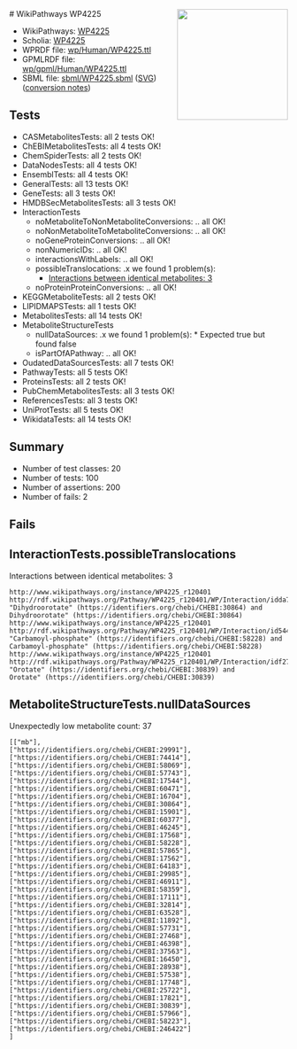 <img style="float: right; width: 200px" src="../logo.png" />
# WikiPathways WP4225

* WikiPathways: [WP4225](https://identifiers.org/wikipathways:WP4225)
* Scholia: [WP4225](https://scholia.toolforge.org/wikipathways/WP4225)
* WPRDF file: [wp/Human/WP4225.ttl](../wp/Human/WP4225.ttl)
* GPMLRDF file: [wp/gpml/Human/WP4225.ttl](../wp/gpml/Human/WP4225.ttl)
* SBML file: [sbml/WP4225.sbml](../sbml/WP4225.sbml) ([SVG](../sbml/WP4225.svg)) ([conversion notes](../sbml/WP4225.txt))

## Tests
* CASMetabolitesTests: all 2 tests OK!
* ChEBIMetabolitesTests: all 4 tests OK!
* ChemSpiderTests: all 2 tests OK!
* DataNodesTests: all 4 tests OK!
* EnsemblTests: all 4 tests OK!
* GeneralTests: all 13 tests OK!
* GeneTests: all 3 tests OK!
* HMDBSecMetabolitesTests: all 3 tests OK!
* InteractionTests
    * noMetaboliteToNonMetaboliteConversions: .. all OK!
    * noNonMetaboliteToMetaboliteConversions: .. all OK!
    * noGeneProteinConversions: .. all OK!
    * nonNumericIDs: .. all OK!
    * interactionsWithLabels: .. all OK!
    * possibleTranslocations: .x we found 1 problem(s):
        * [Interactions between identical metabolites: 3](#d59038c6)
    * noProteinProteinConversions: .. all OK!
* KEGGMetaboliteTests: all 2 tests OK!
* LIPIDMAPSTests: all 1 tests OK!
* MetabolitesTests: all 14 tests OK!
* MetaboliteStructureTests
    * nullDataSources: .x we found 1 problem(s):
            * Expected true but found false
    * isPartOfAPathway: .. all OK!
* OudatedDataSourcesTests: all 7 tests OK!
* PathwayTests: all 5 tests OK!
* ProteinsTests: all 2 tests OK!
* PubChemMetabolitesTests: all 3 tests OK!
* ReferencesTests: all 3 tests OK!
* UniProtTests: all 5 tests OK!
* WikidataTests: all 14 tests OK!


## Summary

* Number of test classes: 20
* Number of tests: 100
* Number of assertions: 200
* Number of fails: 2

## Fails

<a name="d59038c6" />

## InteractionTests.possibleTranslocations

Interactions between identical metabolites: 3
```
http://www.wikipathways.org/instance/WP4225_r120401 http://rdf.wikipathways.org/Pathway/WP4225_r120401/WP/Interaction/idda744d19 "Dihydroorotate" (https://identifiers.org/chebi/CHEBI:30864) and 
Dihydroorotate" (https://identifiers.org/chebi/CHEBI:30864)
http://www.wikipathways.org/instance/WP4225_r120401 http://rdf.wikipathways.org/Pathway/WP4225_r120401/WP/Interaction/id54491615 "Carbamoyl-phosphate" (https://identifiers.org/chebi/CHEBI:58228) and 
Carbamoyl-phosphate" (https://identifiers.org/chebi/CHEBI:58228)
http://www.wikipathways.org/instance/WP4225_r120401 http://rdf.wikipathways.org/Pathway/WP4225_r120401/WP/Interaction/idf276bd73 "Orotate" (https://identifiers.org/chebi/CHEBI:30839) and 
Orotate" (https://identifiers.org/chebi/CHEBI:30839)
```

<a name="919041ce" />

## MetaboliteStructureTests.nullDataSources

Unexpectedly low metabolite count: 37
```
[["mb"],
["https://identifiers.org/chebi/CHEBI:29991"],
["https://identifiers.org/chebi/CHEBI:74414"],
["https://identifiers.org/chebi/CHEBI:58069"],
["https://identifiers.org/chebi/CHEBI:57743"],
["https://identifiers.org/chebi/CHEBI:17544"],
["https://identifiers.org/chebi/CHEBI:60471"],
["https://identifiers.org/chebi/CHEBI:16704"],
["https://identifiers.org/chebi/CHEBI:30864"],
["https://identifiers.org/chebi/CHEBI:15901"],
["https://identifiers.org/chebi/CHEBI:60377"],
["https://identifiers.org/chebi/CHEBI:46245"],
["https://identifiers.org/chebi/CHEBI:17568"],
["https://identifiers.org/chebi/CHEBI:58228"],
["https://identifiers.org/chebi/CHEBI:57865"],
["https://identifiers.org/chebi/CHEBI:17562"],
["https://identifiers.org/chebi/CHEBI:64183"],
["https://identifiers.org/chebi/CHEBI:29985"],
["https://identifiers.org/chebi/CHEBI:46911"],
["https://identifiers.org/chebi/CHEBI:58359"],
["https://identifiers.org/chebi/CHEBI:17111"],
["https://identifiers.org/chebi/CHEBI:32814"],
["https://identifiers.org/chebi/CHEBI:63528"],
["https://identifiers.org/chebi/CHEBI:11892"],
["https://identifiers.org/chebi/CHEBI:57731"],
["https://identifiers.org/chebi/CHEBI:27468"],
["https://identifiers.org/chebi/CHEBI:46398"],
["https://identifiers.org/chebi/CHEBI:37563"],
["https://identifiers.org/chebi/CHEBI:16450"],
["https://identifiers.org/chebi/CHEBI:28938"],
["https://identifiers.org/chebi/CHEBI:57538"],
["https://identifiers.org/chebi/CHEBI:17748"],
["https://identifiers.org/chebi/CHEBI:25722"],
["https://identifiers.org/chebi/CHEBI:17821"],
["https://identifiers.org/chebi/CHEBI:30839"],
["https://identifiers.org/chebi/CHEBI:57966"],
["https://identifiers.org/chebi/CHEBI:58223"],
["https://identifiers.org/chebi/CHEBI:246422"]
]
```

